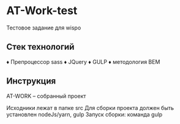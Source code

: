 # AT-Work-test
Тестовое задание для wispo

## Стек технологий
♦ Препроцессор sass
♦ JQuery
♦ GULP
♦ методология BEM

## Инструкция
AT-WORK – собранный проект

Исходники лежат в папке src
Для сборки проекта должен быть установлен nodeJs/yarn, gulp
Запуск сборки: команда gulp
